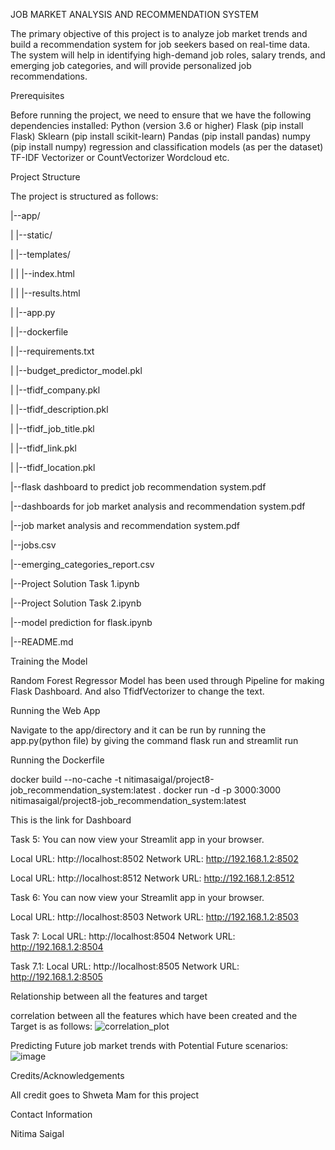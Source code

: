JOB MARKET ANALYSIS AND RECOMMENDATION SYSTEM

The primary objective of this project is to analyze job market trends and build a recommendation system for job seekers based on real-time data. The system will help in identifying high-demand job roles, salary trends, and emerging job categories, and will provide personalized job recommendations.

Prerequisites

Before running the project, we need to ensure that we have the following dependencies installed: Python (version 3.6 or higher) Flask (pip install Flask) Sklearn (pip install scikit-learn) Pandas (pip install pandas) numpy (pip install numpy) regression and classification models (as per the dataset) TF-IDF Vectorizer or CountVectorizer Wordcloud etc.

Project Structure

The project is structured as follows:

|--app/

| |--static/

| |--templates/

| | |--index.html

| | |--results.html

| |--app.py

| |--dockerfile

| |--requirements.txt

| |--budget_predictor_model.pkl

| |--tfidf_company.pkl

| |--tfidf_description.pkl

| |--tfidf_job_title.pkl

| |--tfidf_link.pkl

| |--tfidf_location.pkl

|--flask dashboard to predict job recommendation system.pdf

|--dashboards for job market analysis and recommendation system.pdf

|--job market analysis and recommendation system.pdf

|--jobs.csv

|--emerging_categories_report.csv

|--Project Solution Task 1.ipynb

|--Project Solution Task 2.ipynb

|--model prediction for flask.ipynb

|--README.md

Training the Model

Random Forest Regressor Model has been used through Pipeline for making Flask Dashboard. And also TfidfVectorizer to change the text.

Running the Web App

Navigate to the app/directory and it can be run by running the app.py(python file) by giving the command flask run and streamlit run

Running the Dockerfile

docker build --no-cache -t nitimasaigal/project8-job_recommendation_system:latest .
docker run -d -p 3000:3000 nitimasaigal/project8-job_recommendation_system:latest


This is the link for Dashboard

Task 5:
You can now view your Streamlit app in your browser.

  Local URL: http://localhost:8502
  Network URL: http://192.168.1.2:8502

Local URL: http://localhost:8512
  Network URL: http://192.168.1.2:8512



Task 6:
You can now view your Streamlit app in your browser.

  Local URL: http://localhost:8503
  Network URL: http://192.168.1.2:8503

Task 7:
Local URL: http://localhost:8504
Network URL: http://192.168.1.2:8504

Task 7.1:
Local URL: http://localhost:8505
Network URL: http://192.168.1.2:8505


Relationship between all the features and target

correlation between all the features which have been created and the Target is as follows: ![correlation_plot](https://github.com/nitimasaigal/Project-8-Job-Market-Analysis-and-Recommendation-System/assets/146649752/ca168741-7ff8-4110-ad0d-818691455cc9)

Predicting Future job market trends with Potential Future scenarios: ![image](https://github.com/nitimasaigal/Project-8-Job-Market-Analysis-and-Recommendation-System/assets/146649752/b6547675-ff82-4e9d-ad4b-d6c2707002be)



Credits/Acknowledgements

All credit goes to Shweta Mam for this project

Contact Information

Nitima Saigal
